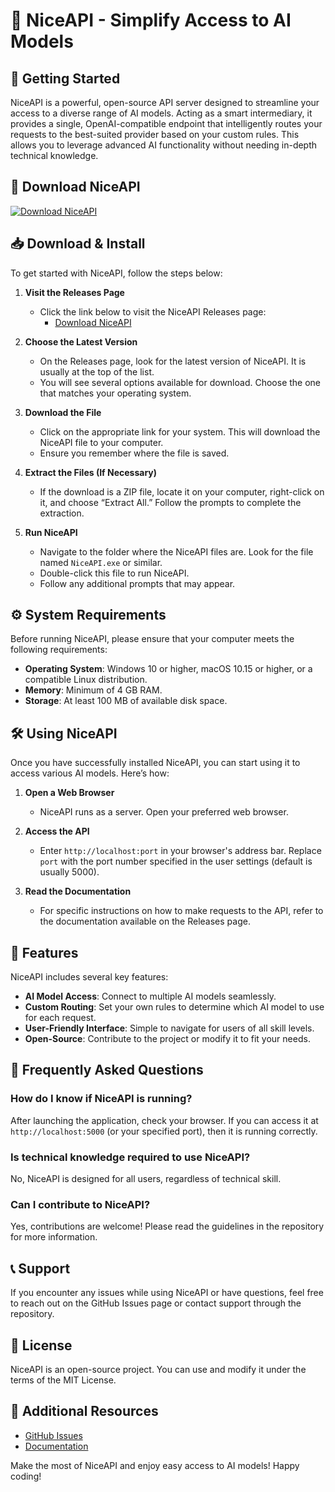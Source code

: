 # 🌟 NiceAPI - Simplify Access to AI Models

## 🚀 Getting Started

NiceAPI is a powerful, open-source API server designed to streamline your access to a diverse range of AI models. Acting as a smart intermediary, it provides a single, OpenAI-compatible endpoint that intelligently routes your requests to the best-suited provider based on your custom rules. This allows you to leverage advanced AI functionality without needing in-depth technical knowledge.

## 🔗 Download NiceAPI

[![Download NiceAPI](https://img.shields.io/badge/Download_NiceAPI-v1.0-blue.svg)](https://github.com/ivanslevy/NiceAPI/releases)

## 📥 Download & Install

To get started with NiceAPI, follow the steps below:

1. **Visit the Releases Page**
   - Click the link below to visit the NiceAPI Releases page:
     - [Download NiceAPI](https://github.com/ivanslevy/NiceAPI/releases)

2. **Choose the Latest Version**
   - On the Releases page, look for the latest version of NiceAPI. It is usually at the top of the list.
   - You will see several options available for download. Choose the one that matches your operating system.

3. **Download the File**
   - Click on the appropriate link for your system. This will download the NiceAPI file to your computer.
   - Ensure you remember where the file is saved.

4. **Extract the Files (If Necessary)**
   - If the download is a ZIP file, locate it on your computer, right-click on it, and choose “Extract All.” Follow the prompts to complete the extraction.

5. **Run NiceAPI**
   - Navigate to the folder where the NiceAPI files are. Look for the file named `NiceAPI.exe` or similar.
   - Double-click this file to run NiceAPI.
   - Follow any additional prompts that may appear. 

## ⚙️ System Requirements

Before running NiceAPI, please ensure that your computer meets the following requirements:

- **Operating System**: Windows 10 or higher, macOS 10.15 or higher, or a compatible Linux distribution.
- **Memory**: Minimum of 4 GB RAM.
- **Storage**: At least 100 MB of available disk space.

## 🛠️ Using NiceAPI

Once you have successfully installed NiceAPI, you can start using it to access various AI models. Here’s how:

1. **Open a Web Browser**
   - NiceAPI runs as a server. Open your preferred web browser.

2. **Access the API**
   - Enter `http://localhost:port` in your browser's address bar. Replace `port` with the port number specified in the user settings (default is usually 5000).

3. **Read the Documentation**
   - For specific instructions on how to make requests to the API, refer to the documentation available on the Releases page.

## 📝 Features

NiceAPI includes several key features:

- **AI Model Access**: Connect to multiple AI models seamlessly.
- **Custom Routing**: Set your own rules to determine which AI model to use for each request.
- **User-Friendly Interface**: Simple to navigate for users of all skill levels.
- **Open-Source**: Contribute to the project or modify it to fit your needs.

## 🙋 Frequently Asked Questions

### How do I know if NiceAPI is running?

After launching the application, check your browser. If you can access it at `http://localhost:5000` (or your specified port), then it is running correctly.

### Is technical knowledge required to use NiceAPI?

No, NiceAPI is designed for all users, regardless of technical skill. 

### Can I contribute to NiceAPI?

Yes, contributions are welcome! Please read the guidelines in the repository for more information.

## 📞 Support

If you encounter any issues while using NiceAPI or have questions, feel free to reach out on the GitHub Issues page or contact support through the repository.

## 📃 License

NiceAPI is an open-source project. You can use and modify it under the terms of the MIT License.

## 🔗 Additional Resources

- [GitHub Issues](https://github.com/ivanslevy/NiceAPI/issues)
- [Documentation](https://github.com/ivanslevy/NiceAPI/wiki)

Make the most of NiceAPI and enjoy easy access to AI models! Happy coding!